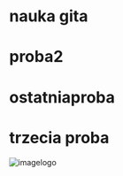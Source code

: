 # nauka gita
# proba2
# ostatniaproba
# trzecia proba
![imagelogo](https://octodex.github.com/images/octocat-de-los-muertos.jpg)
